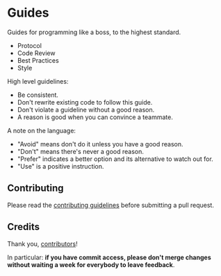 # Guides

Guides for programming like a boss, to the highest standard.


* Protocol
* Code Review
* Best Practices
* Style



High level guidelines:

* Be consistent.
* Don't rewrite existing code to follow this guide.
* Don't violate a guideline without a good reason.
* A reason is good when you can convince a teammate.

A note on the language:

* "Avoid" means don't do it unless you have a good reason.
* "Don't" means there's never a good reason.
* "Prefer" indicates a better option and its alternative to watch out for.
* "Use" is a positive instruction.


Contributing
------------

Please read the [contributing guidelines](#) before submitting a pull request.



Credits
-------

Thank you, [contributors](https://github.com/thoughtbot/guides/graphs/contributors)!

In particular: **if you have commit access, please don't merge changes without
waiting a week for everybody to leave feedback**.

[contribution guidelines]: /CONTRIBUTING.md
